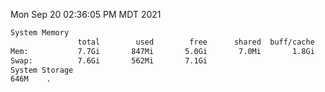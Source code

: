 Mon Sep 20 02:36:05 PM MDT 2021
```bash
System Memory
               total        used        free      shared  buff/cache   available
Mem:           7.7Gi       847Mi       5.0Gi       7.0Mi       1.8Gi       6.5Gi
Swap:          7.6Gi       562Mi       7.1Gi
System Storage
646M	.
```
